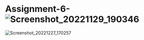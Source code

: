 # Assignment-6-![Screenshot_20221129_190346](https://user-images.githubusercontent.com/105600674/209662407-75c4839c-dbf7-494a-8f44-3b2ed90d21bc.png)
![Screenshot_20221227_170257](https://user-images.githubusercontent.com/105600674/209662417-9979111f-39f1-4fdd-a6a6-21626c5d3b3e.png)
